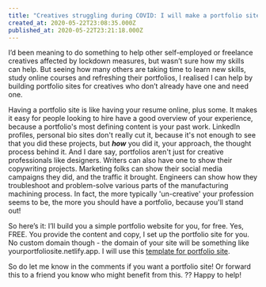 ```yaml
---
title: "Creatives struggling during COVID: I will make a portfolio site for you. For FREE."
created_at: 2020-05-22T23:08:35.000Z
published_at: 2020-05-22T23:21:18.000Z
---
```

I’d been meaning to do something to help other self-employed or freelance creatives affected by lockdown measures, but wasn’t sure how my skills can help. But seeing how many others are taking time to learn new skills, study online courses and refreshing their portfolios, I realised I can help by building portfolio sites for creatives who don’t already have one and need one. 

  

Having a portfolio site is like having your resume online, plus some. It makes it easy for people looking to hire have a good overview of your experience, because a portfolio's most defining content is your past work. LinkedIn profiles, personal bio sites don't really cut it, because it's not enough to see that you did these projects, but _**how**_ you did it, your approach, the thought process behind it. And I dare say, portfolios aren't just for creative professionals like designers. Writers can also have one to show their copywriting projects. Marketing folks can show their social media campaigns they did, and the traffic it brought. Engineers can show how they troubleshoot and problem-solve various parts of the manufacturing machining process. In fact, the more typically 'un-creative' your profession seems to be, the more you should have a portfolio, because you'll stand out!

  

So here’s it: I’ll build you a simple portfolio website for you, for free. Yes, FREE. You provide the content and copy, I set up the portfolio site for you. No custom domain though - the domain of your site will be something like yourportfoliosite.netlify.app. I will use this [template for portfolio site](https://themes.stackbit.com/demos/exto/).

  

So do let me know in the comments if you want a portfolio site! Or forward this to a friend you know who might benefit from this. ?? Happy to help!
